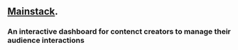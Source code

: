 
## [Mainstack](https://mainstack-tau.vercel.app/).

### An interactive dashboard for contenct creators to manage their audience interactions 
